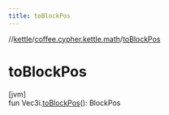 ```yaml
---
title: toBlockPos
---
```

//[kettle](../../index.html)/[coffee.cypher.kettle.math](index.html)/[toBlockPos](to-block-pos.html)



# toBlockPos



[jvm]\
fun Vec3i.[toBlockPos](to-block-pos.html)(): BlockPos




